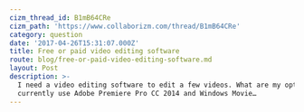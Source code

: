 ```yaml
---
cizm_thread_id: B1mB64CRe
cizm_path: 'https://www.collaborizm.com/thread/B1mB64CRe'
category: question
date: '2017-04-26T15:31:07.000Z'
title: Free or paid video editing software
route: blog/free-or-paid-video-editing-software.md
layout: Post
description: >-
  I need a video editing software to edit a few videos. What are my options? I
  currently use Adobe Premiere Pro CC 2014 and Windows Movie…
---
```

 

